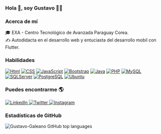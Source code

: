 ### Hola 👋, soy Gustavo 👨‍💻 

### Acerca de mí

🎓 EXA - Centro Tecnológico de Avanzada Paraguay Corea. </br>
✍️ Autodidacta en el desarrollo web y entuciasta del desarrollo mobil con Flutter.

### Habilidades

[![Html](https://img.shields.io/badge/HTML5-E34F26?style=for-the-badge&logo=html5&logoColor=white&labelColor=101010)]()
[![CSS](https://img.shields.io/badge/CSS-1572B6?&style=for-the-badge&logo=css3&logoColor=white&labelColor=101010)]()
[![JavaScript](https://img.shields.io/badge/JavaScript-F7DF1E?style=for-the-badge&logo=javascript&logoColor=white&labelColor=101010)]()
[![Bootstrap](https://img.shields.io/badge/Bootstrap-563D7C?style=for-the-badge&logo=bootstrap&logoColor=white&labelColor=101010)]()
[![Java](https://img.shields.io/badge/Java-ED8B00?style=for-the-badge&logo=java&logoColor=white&labelColor=101010)]()
[![PHP](https://img.shields.io/badge/PHP-777BB4?style=for-the-badge&logo=php&logoColor=white&labelColor=101010)]()
[![MySQL](https://img.shields.io/badge/MySQL-4479A1?style=for-the-badge&logo=mysql&logoColor=white&labelColor=101010)]()
[![SQLServer](https://img.shields.io/badge/Microsoft_SQL_Server-CC2927?style=for-the-badge&logo=microsoft-sql-server&logoColor=white&labelColor=101010)]()
[![PostgreSQL](https://img.shields.io/badge/PostgreSQL-316192?style=for-the-badge&logo=postgresql&logoColor=white&labelColor=101010)]()
[![Ubuntu](https://img.shields.io/badge/Ubuntu-E95420?style=for-the-badge&logo=ubuntu&logoColor=white&labelColor=101010)]()

### Puedes encontrarme 🌎

<p>
<a href="https://www.linkedin.com/in/gustavo-galeano/">
  <img alt="LinkedIn" src="https://img.shields.io/badge/LinkedIn-Gustavo%20Galeano-blue?style=flat-square&logo=LinkedIn">
</a>
<a href="https://twitter.com/Galeano019">
  <img alt="Twitter" src="https://img.shields.io/badge/Twitter-Gustavo%20Galeano-blue?style=flat-square&logo=Twitter">
</a>
<a href="https://www.instagram.com/gustavo_paredes02">
  <img alt="Instagram" src="https://img.shields.io/badge/Instagram-Gustavo%20Galeano-blue?style=flat-square&logo=Instagram">
</a>
</p>

### Estadísticas de GitHub

![Gustavo-Galeano GitHub top languages](https://github-readme-stats.vercel.app/api/top-langs/?username=Gustavo-Galeano&theme=dark&hide_border=false&include_all_commits=false&count_private=false&layout=compact)


